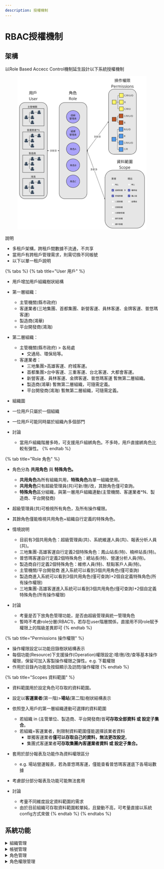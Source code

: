```yaml
---
description: 授權機制
---
```


# RBAC授權機制

## 架構

以Role Based Accecc Control機制延生設計以下系統授權機制

<figure><img src=".gitbook/assets/image.png" alt=""><figcaption></figcaption></figure>

說明

* 多租戶架構，跨租戶間數據不流通，不共享
* 當用戶有跨租戶管理需求，則需切換不同帳號
* 以下以單一租戶說明



{% tabs %}
{% tab title="User 用戶" %}
* 用戶增加用戶組織樹狀結構
* 第一層組織：
  * 主管機關(縣市政府)
  * 客運業者(三地集團、首都集團、新營客運、員林客運、金牌客運、普悠瑪客運)
  * 製造商(鴻華)
  * 平台開發商(鴻海)
* 第二層組織：
  * 主管機關(縣市政府) > 各局處
    * 交通局、環保局等。
  * 客運業者：
    * 三地集團>高雄客運、府城客運。
    * 首都集團>台中客運、三重客運、台北客運、大都會客運。
    * 新營客運、員林客運、金牌客運、普悠瑪客運 暫無第二層組織。
    * 製造商(鴻華) 暫無第二層組織，可隨需定義。
    * 平台開發商(鴻海) 暫無第二層組織，可隨需定義。
* 組織圖



* 一位用戶只屬於一個組織
* 一位用戶可能同時屬於組織內多個部門
* 討論
  * 當用戶組織階層多時，可支援用戶組綁角色。不多時，用戶直接綁角色比較有彈性。
{% endtab %}

{% tab title="Role 角色" %}
* 角色分為 **共用角色** 與 **特殊角色。**
  * **共用角色**為所有組織共用，**特殊角色**為單一組織使用。
  * **共用角色**只有超級管理員(共)可新/刪/改，其餘角色僅可查詢。
  * **特殊角色**區分組織，與第一層用戶組織連動(主管機關、客運業者\*N、製造商、平台開發商)
* 超級管理員(共)可檢視所有角色，及所有操作權限。
* 其餘角色僅能檢視共用角色+組織自行定義的特殊角色。
* 情境說明
  * 目前有3個共用角色：超級管理員(共)、系統維運人員(共)、報表分析人員(共)。
  * 三地集團-高雄客運自行定義2個特殊角色：鳳山站長(特)、楠梓站長(特)。
  * 普悠瑪客運自行定義2個特殊角色：總站長(特)、營運分析人員(特)。
  * 製造商自行定義2個特殊角色：維修人員(特)、駐點客戶人員(特)。
  * 主管機關/平台開發商 進入系統可以看到3個共用角色(僅可查詢)
  * 製造商進入系統可以看到3個共用角色(僅可查詢)+2個自定義特殊角色(所有操作權限)
  * 三地集團-高雄客運進入系統可以看到3個共用角色(僅可查詢)+2個自定義特殊角色(所有操作權限)



* 討論
  * 考量是否下放角色管理功能，是否由超級管理員統一管理角色
  * 暫時不考慮role分層(RBAC1)，若存在user階層關係，直接用不同role賦予權限上的階級差異即可
{% endtab %}

{% tab title="Permissions 操作權限" %}
* 操作權限設定以功能目錄樹狀結構表示
* 每個功能(Resource)下支援操作(Operation)權限設定:增/刪/改/查等基本操作權限，保留可加入客製操作權限之彈性。e.g. 下載權限
* 作用於目錄內功能及按鈕顯示及訪問/操作權限
{% endtab %}

{% tab title="Scopes 資料範圍" %}
* 資料範圍用於設定角色可存取的資料範圍。
* 設定以**客運業者**(第一階)>**場站**(第二階)樹狀結構表示
* 依照登入用戶的第一層組織連動可選擇的資料範圍
  * 若組織 in (主管單位、製造商、平台開發商)皆**可存取全部資料 或 設定子集合**。
  * 若組織=客運業者，則限制資料範圍僅能選擇該業者資料
    * 單獨客運業者**僅可以存取自己的資料，無法更改設定**。
    * 集團式客運業者**可存取集團內客運業者資料  或 設定子集合。**
* 套用於部分報表及功能作為資料權限區分
  * e.g. 場站營運報表，若為普悠瑪客運，僅能查看普悠瑪客運底下各場站數據
* 考慮部分部分報表及功能可能無法套用



* 討論
  * 考量不同維度設定資料範圍的需求
  * 由於目前組織可存取資料範圍較單純，且變動不高，可考量直接以系統config方式來做
{% endtab %}
{% endtabs %}





## 系統功能



<details>

<summary>組織管理</summary>



</details>

<details>

<summary>帳號管理</summary>



</details>

<details>

<summary>角色管理</summary>



</details>

<details>

<summary>角色權限管理</summary>



</details>


